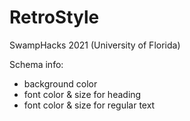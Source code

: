# RetroStyle
SwampHacks 2021 (University of Florida)

Schema info:
- background color
- font color & size for heading
- font color & size for regular text
